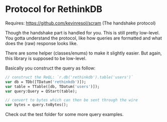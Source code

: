 # Protocol for RethinkDB

Requires: https://github.com/kevinresol/scram (The handshake protocol)

Though the handshake part is handled for you.
This is still pretty low-level. You gotta understand the protocol,
like how queries are formatted and what does the (raw) response looks like.

There are some helper (classes/enums) to make it slightly easier.
But again, this library is supposed to be low-level.

Basically you construct the query as follow:

```haxe
// construct the ReQL: `r.db('rethinkdb').table('users')`
var db = TDb([TDatum('rethinkdb')]);
var table = TTable([db, TDatum('users')]);
var query:Query = QStart(table);

// convert to bytes which can then be sent through the wire
var bytes = query.toBytes();
```

Check out the test folder for some more query examples.